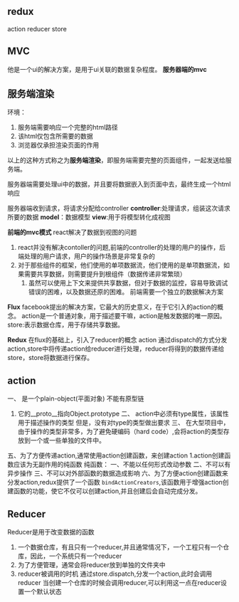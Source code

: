 <!--
 * @Descripttion: 
 * @Author: maple wang
 * @Date: 2023-02-21 14:17:25
 * @LastEditors: maple wang
 * @LastEditTime: 2023-02-22 15:25:27
-->
## redux
action reducer  store

## MVC
他是一个ui的解决方案，是用于ui关联的数据复杂程度。
**服务器端的mvc**
## 服务端渲染
环境：
1. 服务端需要响应一个完整的html路径
2. 该html仅包含所需要的数据
3. 浏览器仅承担渲染页面的作用

以上的这种方式称之为**服务端渲染**，即服务端需要完整的页面组件，一起发送给服务端。

服务器端需要处理ui中的数据，并且要将数据嵌入到页面中去，最终生成一个html响应

服务器端收到请求，将请求分配给controller
**controller**:处理请求，组装这次请求所要的数据
**model**：数据模型
**view**:用于将模型转化成视图

**前端的mvc模式**
react解决了数据到视图的问题
1. react并没有解决contoller的问题,前端的controller的处理的用户的操作，后端处理的用户请求，用户的操作场景是非常复杂的
2. 对于那些组件的框架，他们使用的单项数据流，他们使用的是单项数据流，如果需要共享数据，则需要提升到根组件（数据传递非常繁琐）
   1. 虽然可以使用上下文来提供共享数据，但对于数据的监控，容易导致调试错误的困难，以及数据还原的困难。
前端需要一个独立的数据解决方案

**Flux**
facebook提出的解决方案，它最大的历史意义，在于它引入的action的概念。
action是一个普通对象，用于描述要干嘛，action是触发数据的唯一原因。
store:表示数据仓库，用于存储共享数据。

**Redux**
在flux的基础上，引入了reducer的概念
action 通过dispatch的方式分发action,store中将传递action给reducer进行处理，reducer将得到的数据传递给store，store将数据进行保存。

## action
一、 是一个plain-object(平面对象)  不能有原型链
1. 它的__proto__指向Object.prototype
二、 action中必须有type属性，该属性用于描述操作的类型
   但是，没有对type的类型做出要求
三、 在大型项目中，由于操作的类型非常多，为了避免硬编码（hard code）,会将action的类型存放到一个或一些单独的文件中。

五、为了方便传递action,通常使用action创建函数，来创建action
   1.action创建函数应该为无副作用的纯函数
       纯函数：
       一、不能以任何形式改动参数
       二、不可以有异步操作
       三、不可以对外部函数的数据造成影响
六、为了方便action创建函数来分发action,redux提供了一个函数
```bindActionCreators```,该函数用于增强action创建函数的功能，使它不仅可以创建action,并且创建后会自动完成分发。

## Reducer
Reducer是用于改变数据的函数
1. 一个数据仓库，有且只有一个reducer,并且通常情况下，一个工程只有一个仓库，因此，一个系统只有一个reducer
2. 为了方便管理，通常会将reducer放到单独的文件夹中
3. reducer被调用的时机
   通过store.dispatch,分发一个action,此时会调用reducer
   当创建一个仓库的时候会调用reducer,可以利用这一点在reducer设置一个默认状态













